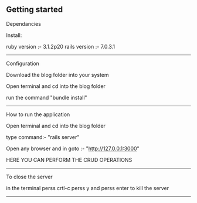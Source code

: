 ## Getting started
Dependancies

Install:

ruby version :- 3.1.2p20
rails version :- 7.0.3.1

-------------------------------------------------------


Configuration

Download the blog folder into your system

Open terminal and cd into the blog folder

run the command  "bundle install"

------------------------------------------------------

How to run the application

Open terminal and cd into the blog folder

type command:- "rails server"

Open any browser and in goto :- "http://127.0.0.1:3000"

HERE YOU CAN PERFORM THE CRUD OPERATIONS

-------------------------------------------------------

To close the server

in the terminal perss crtl-c
perss y and perss enter to kill the server

------------------------------------------------------
